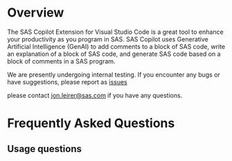 # Overview 

The SAS Copilot Extension for Visual Studio Code is a great tool to enhance your productivity as you program in SAS. SAS Copilot uses Generative Artificial Intelligence (GenAI) to add comments to a block of SAS code, write an explanation of a block of SAS code, and generate SAS code based on a block of comments in a SAS program.

We are presently undergoing internal testing. If you encounter any bugs or have suggestions, please report as [issues](https://github.com/sassoftware/sas-copilot/issues/new/choose)

please contact jon.leirer@sas.com if you have any questions.

# Frequently Asked Questions

## Usage questions

###


